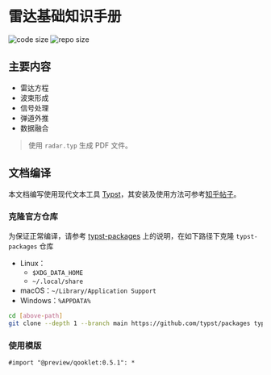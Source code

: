 # 雷达基础知识手册

![code size](https://img.shields.io/github/languages/code-size/ivaquero/book-radar.svg)
![repo size](https://img.shields.io/github/repo-size/ivaquero/book-radar.svg)

## 主要内容

- 雷达方程
- 波束形成
- 信号处理
- 弹道外推
- 数据融合

> 使用 `radar.typ` 生成 PDF 文件。

## 文档编译

本文档编写使用现代文本工具 [Typst](https://github.com/typst/typst)，其安装及使用方法可参考[知乎帖子](https://zhuanlan.zhihu.com/p/642509853)。

### 克隆官方仓库

为保证正常编译，请参考 [typst-packages](https://github.com/typst/packages) 上的说明，在如下路径下克隆 `typst-packages` 仓库

- Linux：
  - `$XDG_DATA_HOME`
  - `~/.local/share`
- macOS：`~/Library/Application Support`
- Windows：`%APPDATA%`

```bash
cd [above-path]
git clone --depth 1 --branch main https://github.com/typst/packages typst
```

### 使用模版

```typst
#import "@preview/qooklet:0.5.1": *
```
